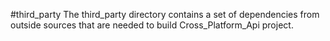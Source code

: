 #third_party
The third_party directory contains a set of dependencies from outside sources
that are needed to build Cross_Platform_Api project.